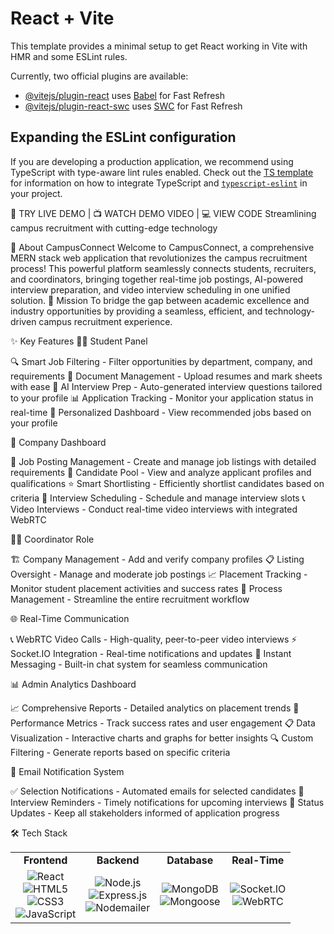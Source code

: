 # React + Vite

This template provides a minimal setup to get React working in Vite with HMR and some ESLint rules.

Currently, two official plugins are available:

- [@vitejs/plugin-react](https://github.com/vitejs/vite-plugin-react/blob/main/packages/plugin-react) uses [Babel](https://babeljs.io/) for Fast Refresh
- [@vitejs/plugin-react-swc](https://github.com/vitejs/vite-plugin-react/blob/main/packages/plugin-react-swc) uses [SWC](https://swc.rs/) for Fast Refresh

## Expanding the ESLint configuration

If you are developing a production application, we recommend using TypeScript with type-aware lint rules enabled. Check out the [TS template](https://github.com/vitejs/vite/tree/main/packages/create-vite/template-react-ts) for information on how to integrate TypeScript and [`typescript-eslint`](https://typescript-eslint.io) in your project.


🚀 TRY LIVE DEMO | 📺 WATCH DEMO VIDEO | 💻 VIEW CODE
Streamlining campus recruitment with cutting-edge technology
</div>

📖 About CampusConnect
Welcome to CampusConnect, a comprehensive MERN stack web application that revolutionizes the campus recruitment process! This powerful platform seamlessly connects students, recruiters, and coordinators, bringing together real-time job postings, AI-powered interview preparation, and video interview scheduling in one unified solution.
🎯 Mission
To bridge the gap between academic excellence and industry opportunities by providing a seamless, efficient, and technology-driven campus recruitment experience.

✨ Key Features
🧑‍🎓 Student Panel

🔍 Smart Job Filtering - Filter opportunities by department, company, and requirements
📄 Document Management - Upload resumes and mark sheets with ease
🤖 AI Interview Prep - Auto-generated interview questions tailored to your profile
📊 Application Tracking - Monitor your application status in real-time
🎯 Personalized Dashboard - View recommended jobs based on your profile

🏢 Company Dashboard

📝 Job Posting Management - Create and manage job listings with detailed requirements
👥 Candidate Pool - View and analyze applicant profiles and qualifications
⭐ Smart Shortlisting - Efficiently shortlist candidates based on criteria
📅 Interview Scheduling - Schedule and manage interview slots
📞 Video Interviews - Conduct real-time video interviews with integrated WebRTC

🧑‍💼 Coordinator Role

🏗️ Company Management - Add and verify company profiles
📋 Listing Oversight - Manage and moderate job postings
📈 Placement Tracking - Monitor student placement activities and success rates
🔄 Process Management - Streamline the entire recruitment workflow

🌐 Real-Time Communication

📞 WebRTC Video Calls - High-quality, peer-to-peer video interviews
⚡ Socket.IO Integration - Real-time notifications and updates
💬 Instant Messaging - Built-in chat system for seamless communication

📊 Admin Analytics Dashboard

📈 Comprehensive Reports - Detailed analytics on placement trends
🎯 Performance Metrics - Track success rates and user engagement
📋 Data Visualization - Interactive charts and graphs for better insights
🔍 Custom Filtering - Generate reports based on specific criteria

📩 Email Notification System

✅ Selection Notifications - Automated emails for selected candidates
📅 Interview Reminders - Timely notifications for upcoming interviews
📢 Status Updates - Keep all stakeholders informed of application progress


🛠️ Tech Stack
<table>
<tr>
<td align="center"><strong>Frontend</strong></td>
<td align="center"><strong>Backend</strong></td>
<td align="center"><strong>Database</strong></td>
<td align="center"><strong>Real-Time</strong></td>
</tr>
<tr>
<td align="center">
<img src="https://img.shields.io/badge/React-20232A?style=for-the-badge&logo=react&logoColor=61DAFB" alt="React"/><br/>
<img src="https://img.shields.io/badge/HTML5-E34F26?style=for-the-badge&logo=html5&logoColor=white" alt="HTML5"/><br/>
<img src="https://img.shields.io/badge/CSS3-1572B6?style=for-the-badge&logo=css3&logoColor=white" alt="CSS3"/><br/>
<img src="https://img.shields.io/badge/JavaScript-F7DF1E?style=for-the-badge&logo=javascript&logoColor=black" alt="JavaScript"/>
</td>
<td align="center">
<img src="https://img.shields.io/badge/Node.js-43853D?style=for-the-badge&logo=node.js&logoColor=white" alt="Node.js"/><br/>
<img src="https://img.shields.io/badge/Express.js-404D59?style=for-the-badge" alt="Express.js"/><br/>
<img src="https://img.shields.io/badge/Nodemailer-0F9D58?style=for-the-badge&logo=gmail&logoColor=white" alt="Nodemailer"/>
</td>
<td align="center">
<img src="https://img.shields.io/badge/MongoDB-4EA94B?style=for-the-badge&logo=mongodb&logoColor=white" alt="MongoDB"/><br/>
<img src="https://img.shields.io/badge/Mongoose-880000?style=for-the-badge&logo=mongoose&logoColor=white" alt="Mongoose"/>
</td>
<td align="center">
<img src="https://img.shields.io/badge/Socket.io-black?style=for-the-badge&logo=socket.io&badgeColor=010101" alt="Socket.IO"/><br/>
<img src="https://img.shields.io/badge/WebRTC-333333?style=for-the-badge&logo=webrtc&logoColor=white" alt="WebRTC"/>
</td>
</tr>
</table>
